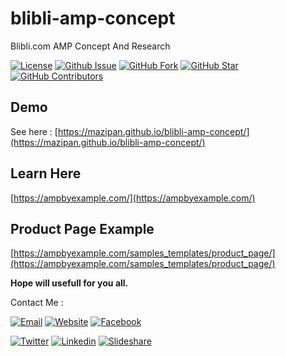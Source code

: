 # blibli-amp-concept
Blibli.com AMP Concept And Research

[![License](https://img.shields.io/github/license/mazipan/blibli-amp-concept.svg?maxAge=3600)](https://github.com/mazipan/blibli-amp-concept) 
[![Github Issue](https://img.shields.io/github/issues/mazipan/blibli-amp-concept.svg?maxAge=3600)](https://github.com/mazipan/blibli-amp-concept/issues) 
[![GitHub Fork](https://img.shields.io/github/forks/mazipan/blibli-amp-concept.svg?maxAge=3600)](https://github.com/mazipan/blibli-amp-concept/network) 
[![GitHub Star](https://img.shields.io/github/stars/mazipan/blibli-amp-concept.svg?maxAge=3600)](https://github.com/mazipan/blibli-amp-concept/stargazers) 
[![GitHub Contributors](https://img.shields.io/github/contributors/mazipan/blibli-amp-concept.svg?maxAge=3600)](https://github.com/mazipan/blibli-amp-concept/network/members)

## Demo
See here : [https://mazipan.github.io/blibli-amp-concept/](https://mazipan.github.io/blibli-amp-concept/)

## Learn Here
[https://ampbyexample.com/](https://ampbyexample.com/)

## Product Page Example 
[https://ampbyexample.com/samples_templates/product_page/](https://ampbyexample.com/samples_templates/product_page/)


**Hope will usefull for you all.**

Contact Me :

[![Email](https://img.shields.io/badge/mazipanneh-Email-yellow.svg?maxAge=3600)](mailto:mazipanneh@gmail.com) 
[![Website](https://img.shields.io/badge/mazipanneh-Blog-brightgreen.svg?maxAge=3600)](https://mazipanneh.com/blog/)
[![Facebook](https://img.shields.io/badge/mazipanneh-Facebook-blue.svg?maxAge=3600)](https://facebook.com/mazipanneh) 

[![Twitter](https://img.shields.io/badge/Maz_Ipan-Twitter-55acee.svg?maxAge=3600)](https://twitter.com/Maz_Ipan) 
[![Linkedin](https://img.shields.io/badge/irfanmaulanamazipan-Linkedin-0077b5.svg?maxAge=3600)](https://id.linkedin.com/in/irfanmaulanamazipan) 
[![Slideshare](https://img.shields.io/badge/IrfanMaulana21-Slideshare-0077b5.svg?maxAge=3600)](https://www.slideshare.net/IrfanMaulana21) 
